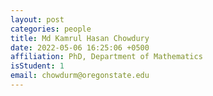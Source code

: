```yaml
---
layout: post
categories: people
title: Md Kamrul Hasan Chowdury
date: 2022-05-06 16:25:06 +0500
affiliation: PhD, Department of Mathematics
isStudent: 1
email: chowdurm@oregonstate.edu
---
```

